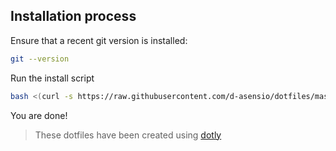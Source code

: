 ## Installation process

Ensure that a recent git version is installed:

```bash
git --version
```

Run the install script

```bash
bash <(curl -s https://raw.githubusercontent.com/d-asensio/dotfiles/master/install.sh)
```

You are done!

> These dotfiles have been created using [dotly](https://github.com/CodelyTV/dotly)
